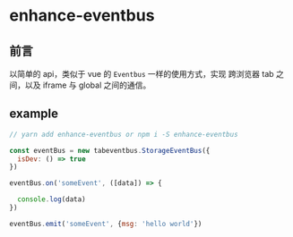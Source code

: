# enhance-eventbus

## 前言

以简单的 api，类似于 vue 的 `Eventbus` 一样的使用方式，实现 跨浏览器 tab 之间，以及 iframe 与 global 之间的通信。

## example

```js
// yarn add enhance-eventbus or npm i -S enhance-eventbus

const eventBus = new tabeventbus.StorageEventBus({
  isDev: () => true
})

eventBus.on('someEvent', ([data]) => {

  console.log(data)
})

eventBus.emit('someEvent', {msg: 'hello world'})

```
